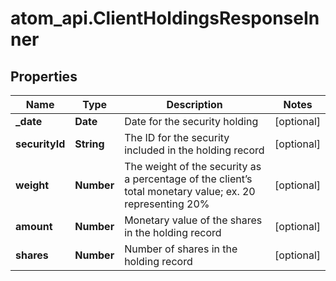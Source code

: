 # atom_api.ClientHoldingsResponseInner

## Properties
Name | Type | Description | Notes
------------ | ------------- | ------------- | -------------
**_date** | **Date** | Date for the security holding | [optional] 
**securityId** | **String** | The ID for the security included in the holding record | [optional] 
**weight** | **Number** | The weight of the security as a percentage of the client’s total monetary value; ex. 20 representing 20% | [optional] 
**amount** | **Number** | Monetary value of the shares in the holding record | [optional] 
**shares** | **Number** | Number of shares in the holding record | [optional] 


